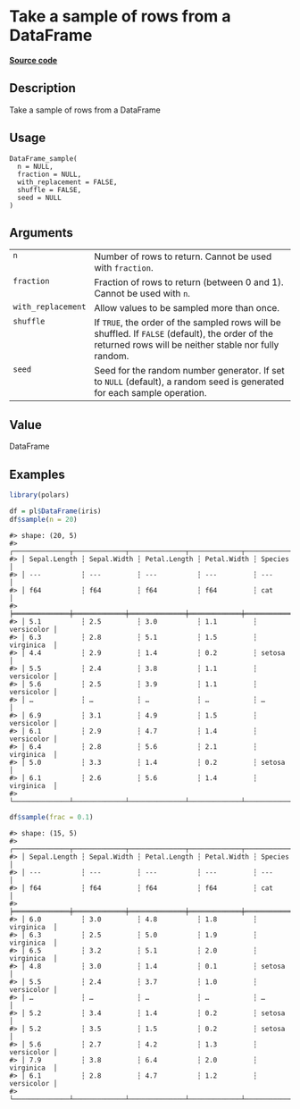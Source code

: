

# Take a sample of rows from a DataFrame

[**Source code**](https://github.com/pola-rs/r-polars/tree/main/R/dataframe__frame.R#L1774)

## Description

Take a sample of rows from a DataFrame

## Usage

<pre><code class='language-R'>DataFrame_sample(
  n = NULL,
  fraction = NULL,
  with_replacement = FALSE,
  shuffle = FALSE,
  seed = NULL
)
</code></pre>

## Arguments

<table>
<tr>
<td style="white-space: nowrap; font-family: monospace; vertical-align: top">
<code id="DataFrame_sample_:_n">n</code>
</td>
<td>
Number of rows to return. Cannot be used with <code>fraction</code>.
</td>
</tr>
<tr>
<td style="white-space: nowrap; font-family: monospace; vertical-align: top">
<code id="DataFrame_sample_:_fraction">fraction</code>
</td>
<td>
Fraction of rows to return (between 0 and 1). Cannot be used with
<code>n</code>.
</td>
</tr>
<tr>
<td style="white-space: nowrap; font-family: monospace; vertical-align: top">
<code id="DataFrame_sample_:_with_replacement">with_replacement</code>
</td>
<td>
Allow values to be sampled more than once.
</td>
</tr>
<tr>
<td style="white-space: nowrap; font-family: monospace; vertical-align: top">
<code id="DataFrame_sample_:_shuffle">shuffle</code>
</td>
<td>
If <code>TRUE</code>, the order of the sampled rows will be shuffled. If
<code>FALSE</code> (default), the order of the returned rows will be
neither stable nor fully random.
</td>
</tr>
<tr>
<td style="white-space: nowrap; font-family: monospace; vertical-align: top">
<code id="DataFrame_sample_:_seed">seed</code>
</td>
<td>
Seed for the random number generator. If set to <code>NULL</code>
(default), a random seed is generated for each sample operation.
</td>
</tr>
</table>

## Value

DataFrame

## Examples

``` r
library(polars)

df = pl$DataFrame(iris)
df$sample(n = 20)
```

    #> shape: (20, 5)
    #> ┌──────────────┬─────────────┬──────────────┬─────────────┬────────────┐
    #> │ Sepal.Length ┆ Sepal.Width ┆ Petal.Length ┆ Petal.Width ┆ Species    │
    #> │ ---          ┆ ---         ┆ ---          ┆ ---         ┆ ---        │
    #> │ f64          ┆ f64         ┆ f64          ┆ f64         ┆ cat        │
    #> ╞══════════════╪═════════════╪══════════════╪═════════════╪════════════╡
    #> │ 5.1          ┆ 2.5         ┆ 3.0          ┆ 1.1         ┆ versicolor │
    #> │ 6.3          ┆ 2.8         ┆ 5.1          ┆ 1.5         ┆ virginica  │
    #> │ 4.4          ┆ 2.9         ┆ 1.4          ┆ 0.2         ┆ setosa     │
    #> │ 5.5          ┆ 2.4         ┆ 3.8          ┆ 1.1         ┆ versicolor │
    #> │ 5.6          ┆ 2.5         ┆ 3.9          ┆ 1.1         ┆ versicolor │
    #> │ …            ┆ …           ┆ …            ┆ …           ┆ …          │
    #> │ 6.9          ┆ 3.1         ┆ 4.9          ┆ 1.5         ┆ versicolor │
    #> │ 6.1          ┆ 2.9         ┆ 4.7          ┆ 1.4         ┆ versicolor │
    #> │ 6.4          ┆ 2.8         ┆ 5.6          ┆ 2.1         ┆ virginica  │
    #> │ 5.0          ┆ 3.3         ┆ 1.4          ┆ 0.2         ┆ setosa     │
    #> │ 6.1          ┆ 2.6         ┆ 5.6          ┆ 1.4         ┆ virginica  │
    #> └──────────────┴─────────────┴──────────────┴─────────────┴────────────┘

``` r
df$sample(frac = 0.1)
```

    #> shape: (15, 5)
    #> ┌──────────────┬─────────────┬──────────────┬─────────────┬────────────┐
    #> │ Sepal.Length ┆ Sepal.Width ┆ Petal.Length ┆ Petal.Width ┆ Species    │
    #> │ ---          ┆ ---         ┆ ---          ┆ ---         ┆ ---        │
    #> │ f64          ┆ f64         ┆ f64          ┆ f64         ┆ cat        │
    #> ╞══════════════╪═════════════╪══════════════╪═════════════╪════════════╡
    #> │ 6.0          ┆ 3.0         ┆ 4.8          ┆ 1.8         ┆ virginica  │
    #> │ 6.3          ┆ 2.5         ┆ 5.0          ┆ 1.9         ┆ virginica  │
    #> │ 6.5          ┆ 3.2         ┆ 5.1          ┆ 2.0         ┆ virginica  │
    #> │ 4.8          ┆ 3.0         ┆ 1.4          ┆ 0.1         ┆ setosa     │
    #> │ 5.5          ┆ 2.4         ┆ 3.7          ┆ 1.0         ┆ versicolor │
    #> │ …            ┆ …           ┆ …            ┆ …           ┆ …          │
    #> │ 5.2          ┆ 3.4         ┆ 1.4          ┆ 0.2         ┆ setosa     │
    #> │ 5.2          ┆ 3.5         ┆ 1.5          ┆ 0.2         ┆ setosa     │
    #> │ 5.6          ┆ 2.7         ┆ 4.2          ┆ 1.3         ┆ versicolor │
    #> │ 7.9          ┆ 3.8         ┆ 6.4          ┆ 2.0         ┆ virginica  │
    #> │ 6.1          ┆ 2.8         ┆ 4.7          ┆ 1.2         ┆ versicolor │
    #> └──────────────┴─────────────┴──────────────┴─────────────┴────────────┘
